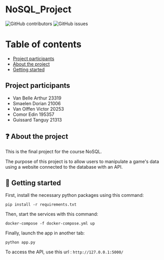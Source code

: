 # NoSQL_Project

![GitHub contributors](https://img.shields.io/github/contributors/ARTHURVANBELLE/NoSQL_Project?color=blue)
![GitHub issues](https://img.shields.io/github/issues/ARTHURVANBELLE/NoSQL_Project?color=orange)

# Table of contents

* [Project participants](#project-participants)
* [About the project](#question-about-the-project)
* [Getting started](#rocket-getting-started)

## **Project participants**

- Van Belle Arthur 23319
- Smaelen Dorian 21006
- Van Olffen Victor 20253
- Comor Edin 195357
- Guissard Tanguy 21313

## :question: About the project

This is the final project for the course NoSQL.

The purpose of this project is to allow users to manipulate a game's data using a website connected to the database with an API.

## :rocket: Getting started

First, install the necessary python packages using this command:

`pip install -r requirements.txt`

Then, start the services with this command:

`docker-compose -f docker-compose.yml up`

Finally, launch the app in another tab:

`python app.py`

To access the API, use this url : `http://127.0.0.1:5000/`
